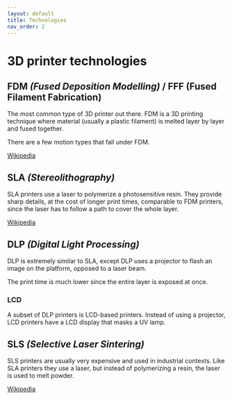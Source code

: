 ```yaml
---
layout: default
title: Technologies
nav_order: 2
---
```


# 3D printer technologies

## FDM _(Fused Deposition Modelling)_ / FFF (Fused Filament Fabrication)

The most common type of 3D printer out there. FDM is a 3D printing technique where material (usually a plastic filament) is melted layer by layer and fused together.

There are a few motion types that fall under FDM.

[Wikipedia](https://en.wikipedia.org/wiki/Fused_filament_fabrication)


## SLA _(Stereolithography)_

SLA printers use a laser to polymerize a photosensitive resin. They provide sharp details, at the cost of longer print times, comparable to FDM printers, since the laser has to follow a path to cover the whole layer.

[Wikipedia](https://en.wikipedia.org/wiki/Stereolithography)

## DLP _(Digital Light Processing)_

DLP is extremely similar to SLA, except DLP uses a projector to flash an image on the platform, opposed to a laser beam.

The print time is much lower since the entire layer is exposed at once.

### LCD

A subset of DLP printers is LCD-based printers. Instead of using a projector, LCD printers have a LCD display that masks a UV lamp.

## SLS _(Selective Laser Sintering)_

SLS printers are usually very expensive and used in industrial contexts. Like SLA printers they use a laser, but instead of polymerizing a resin, the laser is used to melt powder.

[Wikipedia](https://en.wikipedia.org/wiki/Selective_laser_sintering)

